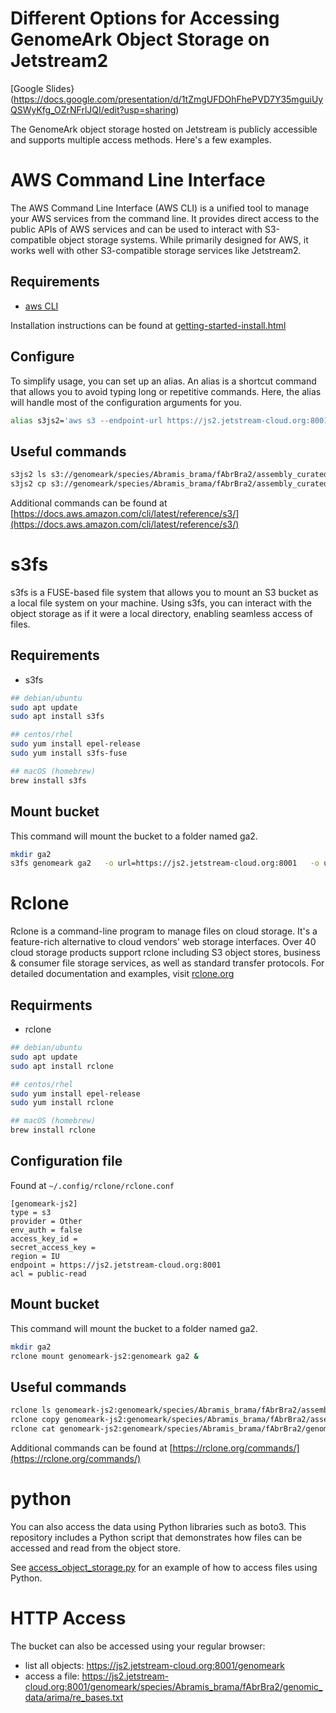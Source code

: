 # Different Options for Accessing GenomeArk Object Storage on Jetstream2

[Google Slides}(https://docs.google.com/presentation/d/1tZmgUFDOhFhePVD7Y35mguiUyQSWyKfg_OZrNFrlJQI/edit?usp=sharing)

The GenomeArk object storage hosted on Jetstream is publicly accessible and supports multiple access methods. Here's a few examples.

# AWS Command Line Interface

The AWS Command Line Interface (AWS CLI) is a unified tool to manage your AWS services from the command line. It provides direct access to the public APIs of AWS services and can be used to interact with S3-compatible object storage systems. While primarily designed for AWS, it works well with other S3-compatible storage services like Jetstream2.

## Requirements

- [aws CLI](https://aws.amazon.com/cli/)

Installation instructions can be found at [getting-started-install.html](https://docs.aws.amazon.com/cli/latest/userguide/getting-started-install.html)

## Configure

To simplify usage, you can set up an alias. An alias is a shortcut command that allows you to avoid typing long or repetitive commands. Here, the alias will handle most of the configuration arguments for you.
```bash
alias s3js2='aws s3 --endpoint-url https://js2.jetstream-cloud.org:8001 --no-sign-request '
```

## Useful commands

```bash
s3js2 ls s3://genomeark/species/Abramis_brama/fAbrBra2/assembly_curated/
s3js2 cp s3://genomeark/species/Abramis_brama/fAbrBra2/assembly_curated/fAbrBra2.pri.cur.20240502.chromosomes.csv.gz  fAbrBra2.pri.cur.20240502.chromosomes.csv.gz

```

Additional commands can be found at [https://docs.aws.amazon.com/cli/latest/reference/s3/](https://docs.aws.amazon.com/cli/latest/reference/s3/)

# s3fs

s3fs is a FUSE-based file system that allows you to mount an S3 bucket as a local file system on your machine. Using s3fs, you can interact with the object storage as if it were a local directory, enabling seamless access of files.

## Requirements

- s3fs

```bash
## debian/ubuntu
sudo apt update
sudo apt install s3fs

## centos/rhel
sudo yum install epel-release
sudo yum install s3fs-fuse

## macOS (homebrew)
brew install s3fs
```

## Mount bucket

This command will mount the bucket to a folder named ga2.

 ```bash
 mkdir ga2
 s3fs genomeark ga2   -o url=https://js2.jetstream-cloud.org:8001   -o use_path_request_style -o public_bucket=1
 ```

# Rclone

Rclone is a command-line program to manage files on cloud storage. It's a feature-rich alternative to cloud vendors' web storage interfaces. Over 40 cloud storage products support rclone including S3 object stores, business & consumer file storage services, as well as standard transfer protocols. For detailed documentation and examples, visit [rclone.org](https://rclone.org/)

## Requirments

- rclone

```bash
## debian/ubuntu
sudo apt update
sudo apt install rclone

## centos/rhel
sudo yum install epel-release
sudo yum install rclone

## macOS (homebrew)
brew install rclone
```

## Configuration file

Found at `~/.config/rclone/rclone.conf`
```
[genomeark-js2]
type = s3
provider = Other
env_auth = false
access_key_id =
secret_access_key =
region = IU
endpoint = https://js2.jetstream-cloud.org:8001
acl = public-read
```

## Mount bucket

This command will mount the bucket to a folder named ga2.

```bash
mkdir ga2
rclone mount genomeark-js2:genomeark ga2 &  
```

## Useful commands

```bash
rclone ls genomeark-js2:genomeark/species/Abramis_brama/fAbrBra2/assembly_curated/
rclone copy genomeark-js2:genomeark/species/Abramis_brama/fAbrBra2/assembly_curated/fAbrBra2.pri.cur.20240502.chromosomes.csv.gz  fAbrBra2.pri.cur.20240502.chromosomes.csv.gz
rclone cat genomeark-js2:genomeark/species/Abramis_brama/fAbrBra2/genomic_data/arima/re_bases.txt
```

Additional commands can be found at [https://rclone.org/commands/](https://rclone.org/commands/)

# python

You can also access the data using Python libraries such as boto3. This repository includes a Python script that demonstrates how files can be accessed and read from the object store.

See [access_object_storage.py](access_object_storage.py) for an example of how to access files using Python.

# HTTP Access 

The bucket can also be accessed using your regular browser:
 - list all objects: https://js2.jetstream-cloud.org:8001/genomeark
 - access a file: https://js2.jetstream-cloud.org:8001/genomeark/species/Abramis_brama/fAbrBra2/genomic_data/arima/re_bases.txt
